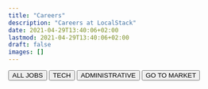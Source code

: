 ```yaml
---
title: "Careers"
description: "Careers at LocalStack"
date: 2021-04-29T13:40:06+02:00
lastmod: 2021-04-29T13:40:06+02:00
draft: false
images: []
---
```


<!-- TODO: make functional -->
<div class="blog-tags d-flex flex-wrap gap-3">
    <button onClick="toggleTag('all')" id="allFilterButton" class="btn filterButton btn-primary bg-purple btn-pill">ALL JOBS</button>
    <button onClick="toggleTag('Tech')" id="TechFilterButton" class="btn filterButton btn-outline-primary btn-pill">TECH</button>
    <button onClick="toggleTag('Administrative')" id="AdministrativeFilterButton" class="btn filterButton btn-outline-primary btn-pill">ADMINISTRATIVE</button>
    <button onClick="toggleTag('Gotomarket')" id="GotomarketFilterButton" class="btn filterButton btn-outline-primary btn-pill">GO TO MARKET</button>
</div>
